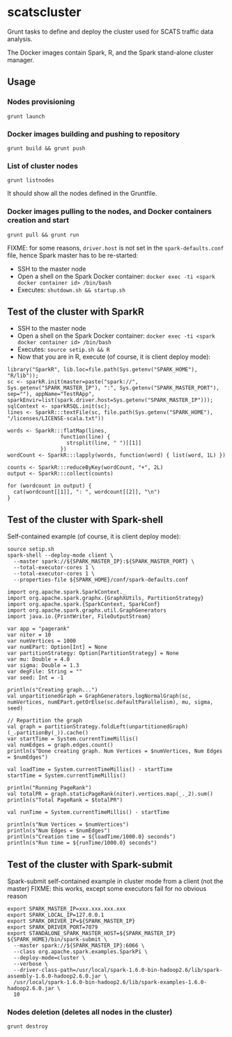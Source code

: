 # scatscluster

Grunt tasks to define and deploy the cluster used for SCATS traffic data analysis.

The Docker images contain Spark, R, and the Spark stand-alone cluster manager.


## Usage


### Nodes provisioning

`grunt launch`


### Docker images building and pushing to repository

`grunt build && grunt push`


### List of cluster nodes

`grunt listnodes`

It should show all the nodes defined in the Gruntfile.


### Docker images pulling to the nodes, and Docker containers creation and start

`grunt pull && grunt run`

FIXME: for some reasons, `driver.host` is not set in the `spark-defaults.conf` file,
hence Spark master has to be re-started:
* SSH to the master node
* Open a shell on the Spark Docker container:
`docker exec -ti <spark docker container id> /bin/bash`
* Executes: `shutdown.sh && startup.sh`


## Test of the cluster with SparkR

* SSH to the master node
* Open a shell on the Spark Docker container:
`docker exec -ti <spark docker container id> /bin/bash`
* Executes: `source setip.sh && R`
* Now that you are in R, execute (of course, it is client deploy mode):
```
library("SparkR", lib.loc=file.path(Sys.getenv("SPARK_HOME"), "R/lib")); 
sc <- sparkR.init(master=paste("spark://", Sys.getenv("SPARK_MASTER_IP"), ":", Sys.getenv("SPARK_MASTER_PORT"), sep=""), appName="TestRApp",
sparkEnvir=list(spark.driver.host=Sys.getenv("SPARK_MASTER_IP")));
sqlContext <- sparkRSQL.init(sc);
lines <- SparkR:::textFile(sc, file.path(Sys.getenv("SPARK_HOME"), "/licenses/LICENSE-scala.txt"))

words <- SparkR:::flatMap(lines,
                 function(line) {
                   strsplit(line, " ")[[1]]
                 })
wordCount <- SparkR:::lapply(words, function(word) { list(word, 1L) })

counts <- SparkR:::reduceByKey(wordCount, "+", 2L)
output <- SparkR:::collect(counts)

for (wordcount in output) {
  cat(wordcount[[1]], ": ", wordcount[[2]], "\n")
}
```

## Test of the cluster with Spark-shell

Self-contained example (of course, it is client deploy mode):

```
source setip.sh
spark-shell --deploy-mode client \
  --master spark://${SPARK_MASTER_IP}:${SPARK_MASTER_PORT} \
  --total-executor-cores 1 \
  --total-executor-cores 1 \
  --properties-file ${SPARK_HOME}/conf/spark-defaults.conf 
```

```
import org.apache.spark.SparkContext._
import org.apache.spark.graphx.{GraphXUtils, PartitionStrategy}
import org.apache.spark.{SparkContext, SparkConf}
import org.apache.spark.graphx.util.GraphGenerators
import java.io.{PrintWriter, FileOutputStream}

var app = "pagerank"
var niter = 10
var numVertices = 1000
var numEPart: Option[Int] = None
var partitionStrategy: Option[PartitionStrategy] = None
var mu: Double = 4.0
var sigma: Double = 1.3
var degFile: String = ""
var seed: Int = -1

println(s"Creating graph...")
val unpartitionedGraph = GraphGenerators.logNormalGraph(sc, numVertices, numEPart.getOrElse(sc.defaultParallelism), mu, sigma, seed)

// Repartition the graph
val graph = partitionStrategy.foldLeft(unpartitionedGraph)(_.partitionBy(_)).cache()
var startTime = System.currentTimeMillis()
val numEdges = graph.edges.count()
println(s"Done creating graph. Num Vertices = $numVertices, Num Edges = $numEdges")

val loadTime = System.currentTimeMillis() - startTime
startTime = System.currentTimeMillis()

println("Running PageRank")
val totalPR = graph.staticPageRank(niter).vertices.map(_._2).sum()
println(s"Total PageRank = $totalPR")

val runTime = System.currentTimeMillis() - startTime

println(s"Num Vertices = $numVertices")
println(s"Num Edges = $numEdges")
println(s"Creation time = ${loadTime/1000.0} seconds")
println(s"Run time = ${runTime/1000.0} seconds")
```

## Test of the cluster with Spark-submit

Spark-submit self-contained example in cluster mode from a client (not the master)
FIXME: this works, except some executors fail for no obvious reason

```
export SPARK_MASTER_IP=xxx.xxx.xxx.xxx
export SPARK_LOCAL_IP=127.0.0.1
export SPARK_DRIVER_IP=${SPARK_MASTER_IP}
export SPARK_DRIVER_PORT=7079
export STANDALONE_SPARK_MASTER_HOST=${SPARK_MASTER_IP}
${SPARK_HOME}/bin/spark-submit \
  --master spark://${SPARK_MASTER_IP}:6066 \
  --class org.apache.spark.examples.SparkPi \
  --deploy-mode=cluster \
  --verbose \
  --driver-class-path=/usr/local/spark-1.6.0-bin-hadoop2.6/lib/spark-assembly-1.6.0-hadoop2.6.0.jar \
  /usr/local/spark-1.6.0-bin-hadoop2.6/lib/spark-examples-1.6.0-hadoop2.6.0.jar \
  10
```

### Nodes deletion (deletes all nodes in the cluster)

`grunt destroy`



